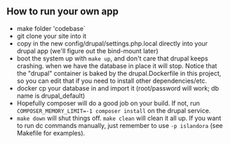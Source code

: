 ## How to run your own app

* make folder 'codebase`
* git clone your site into it 
* copy in the new config/drupal/settings.php.local directly into your drupal app (we'll figure out the bind-mount later)
* boot the system up with `make up`, and don't care that drupal keeps crashing. when we have the database in place it will stop. Notice that the "drupal" container is baked by the drupal.Dockerfile in this project, so you can edit that if you need to install other dependencies/etc.
* docker cp your database in and import it (root/password will work; db name is drupal_default)
* Hopefully composer will do a good job on your build. If not, run `COMPOSER_MEMORY_LIMIT=-1 composer install` on the drupal service.
* `make down` will shut things off. `make clean` will clean it all up. If you want to run dc commands manually, just remember to use `-p islandora` (see Makefile for examples).